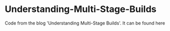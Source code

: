 # Understanding-Multi-Stage-Builds
Code from the blog 'Understanding Multi-Stage Builds'. It can be found here
